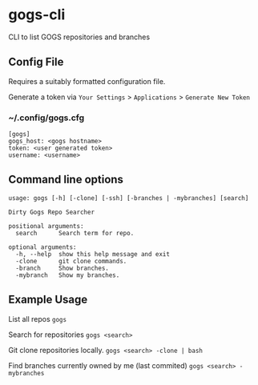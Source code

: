 # gogs-cli
CLI to list GOGS repositories and branches

## Config File
Requires a suitably formatted configuration file.

Generate a token via `Your Settings` > `Applications` > `Generate New Token`

### ~/.config/gogs.cfg

```
[gogs]
gogs_host: <gogs hostname>
token: <user generated token>
username: <username>
```

## Command line options

```
usage: gogs [-h] [-clone] [-ssh] [-branches | -mybranches] [search]

Dirty Gogs Repo Searcher

positional arguments:
  search      Search term for repo.

optional arguments:
  -h, --help  show this help message and exit
  -clone      git clone commands.
  -branch     Show branches.
  -mybranch   Show my branches.
```

## Example Usage

List all repos `gogs`

Search for repositories `gogs <search>`

Git clone repositories locally. `gogs <search> -clone | bash`

Find branches currently owned by me (last commited) `gogs <search> -mybranches`
